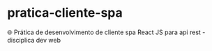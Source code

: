 # pratica-cliente-spa
🌐 Prática de desenvolvimento de cliente spa React JS para api rest - disciplica dev web

